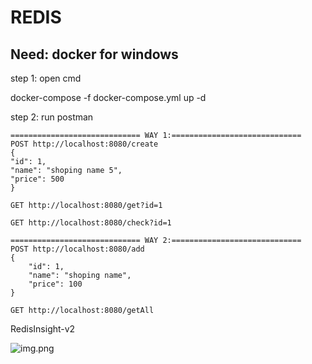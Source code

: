# REDIS

## Need: docker for windows

step 1: open cmd

docker-compose -f docker-compose.yml up -d

step 2: run postman

    ============================= WAY 1:=============================
    POST http://localhost:8080/create
    {
    "id": 1,
    "name": "shoping name 5",
    "price": 500
    }

    GET http://localhost:8080/get?id=1

    GET http://localhost:8080/check?id=1

    ============================= WAY 2:=============================
    POST http://localhost:8080/add
    {
        "id": 1,
        "name": "shoping name",
        "price": 100
    }

    GET http://localhost:8080/getAll


RedisInsight-v2

![img.png](img.png)